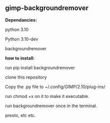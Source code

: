 gimp-backgroundremover
--------------------

**Dependancies:**

python 3.10

Python 3.10-dev

backgroundremover

**how to install:**

run pip install backgroundremover

clone this repository

Copy the .py file to ~/.config/GIMP/2.10/plug-ins/

run chmod +x on it to make it executable.

run backgroundremover once in the terminal.


presto, etc etc.
